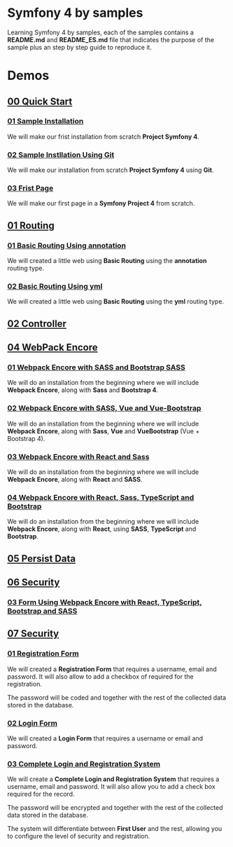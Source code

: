 # Symfony 4 by samples
Learning Symfony 4 by samples, each of the samples contains a **README.md** and **README_ES.md** file that indicates the purpose of the sample plus an step by step guide to reproduce it.

# Demos

## [00 Quick Start](00_Quick_Start)

### [01 Sample Installation](/00_Quick_Start/01_Sample_Installation/)
We will make our frist installation from scratch **Project Symfony 4**.

### [02 Sample Instllation Using Git](/00_Quick_Start/02_Sample_Instllation_Using_Git)
We will make our installation from scratch **Project Symfony 4** using **Git**.

### [03 Frist Page](/00_Quick_Start/03_Frist_Page)
We will make our first page in a **Symfony Project 4** from scratch.

## [01 Routing](/01_Routing/)

### [01 Basic Routing Using annotation](/01_Routing/01_Basic_Routing_Using_annotation)
We will created a little web using **Basic Routing** using the **annotation** routing type.

### [02 Basic Routing Using yml](/01_Routing/02_Basic_Routing_Using_yml)
We will created a little web using **Basic Routing** using the **yml** routing type.

## [02 Controller](/02_Controller/)

## [04 WebPack Encore](/04_WebPack_Encore/)

### [01 Webpack Encore with SASS and Bootstrap SASS](/04_WebPack_Encore/01_Webpack_Encore_with_SASS_and_Bootstrap_SASS)
We will do an installation from the beginning where we will include **Webpack Encore**, along with **Sass** and **Bootstrap 4**.

### [02 Webpack Encore with SASS, Vue and Vue-Bootstrap](/04_WebPack_Encore/02_Webpack_Encore_with_SASS_Vue_and_Vue_Bootstrap)
We will do an installation from the beginning where we will include **Webpack Encore**, along with **Sass**, **Vue** and **VueBootstrap** (Vue + Bootstrap 4).

### [03 Webpack Encore with React and Sass](/04_WebPack_Encore/03_Webpack_Encore_with_React_and_SASS)
We will do an installation from the beginning where we will include **Webpack Encore**, along with **React** and **SASS**.

### [04 Webpack Encore with React, Sass, TypeScript and Bootstrap](/04_WebPack_Encore/04_Webpack_Encore_with_React_SASS_TypeScript_and_Bootstrap)
We will do an installation from the beginning where we will include **Webpack Encore**, along with **React**, using **SASS**, **TypeScript** and **Bootstrap**.

## [05 Persist Data](/05_Persist_Data/)

## [06 Security](/06_Form/)

### [03 Form Using Webpack Encore with React, TypeScript, Bootstrap and SASS](/07_Security/03_Form_Using_Webpack_Encore_with_React_SASS_TypeScript_and_Bootstrap)

## [07 Security](/07_Security/)

### [01 Registration Form](/07_Security/01_Registration_Form)

We will created a **Registration Form** that requires a username, email and password. It will also allow to add a checkbox of required for the registration.

The password will be coded and together with the rest of the collected data stored in the database.

### [02 Login Form](/07_Security/02_Login_Form)
We will created a **Login Form** that requires a username or email and password. 

### [03 Complete Login and Registration System](/07_Security/03_Complete_Login_and_Registration_System)

We will create a **Complete Login and Registration System** that requires a username, email and password. It will also allow you to add a check box required for the record.

The password will be encrypted and together with the rest of the collected data stored in the database.

The system will differentiate between **First User** and the rest, allowing you to configure the level of security and registration.


